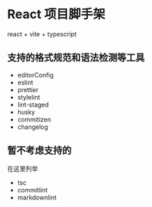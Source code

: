 # React 项目脚手架

react + vite + typescript

## 支持的格式规范和语法检测等工具
* editorConfig
* eslint
* prettier
* stylelint
* lint-staged
* husky
* commitizen
* changelog


## 暂不考虑支持的
在这里列举
* tsc
* commitlint
* markdownlint
